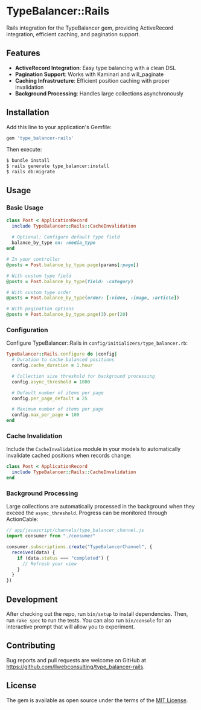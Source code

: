 # TypeBalancer::Rails

Rails integration for the TypeBalancer gem, providing ActiveRecord integration, efficient caching, and pagination support.

## Features

- **ActiveRecord Integration**: Easy type balancing with a clean DSL
- **Pagination Support**: Works with Kaminari and will_paginate
- **Caching Infrastructure**: Efficient position caching with proper invalidation
- **Background Processing**: Handles large collections asynchronously

## Installation

Add this line to your application's Gemfile:

```ruby
gem 'type_balancer-rails'
```

Then execute:

```bash
$ bundle install
$ rails generate type_balancer:install
$ rails db:migrate
```

## Usage

### Basic Usage

```ruby
class Post < ApplicationRecord
  include TypeBalancer::Rails::CacheInvalidation
  
  # Optional: Configure default type field
  balance_by_type on: :media_type
end

# In your controller
@posts = Post.balance_by_type.page(params[:page])

# With custom type field
@posts = Post.balance_by_type(field: :category)

# With custom type order
@posts = Post.balance_by_type(order: [:video, :image, :article])

# With pagination options
@posts = Post.balance_by_type.page(3).per(20)
```

### Configuration

Configure TypeBalancer::Rails in `config/initializers/type_balancer.rb`:

```ruby
TypeBalancer::Rails.configure do |config|
  # Duration to cache balanced positions
  config.cache_duration = 1.hour

  # Collection size threshold for background processing
  config.async_threshold = 1000

  # Default number of items per page
  config.per_page_default = 25

  # Maximum number of items per page
  config.max_per_page = 100
end
```

### Cache Invalidation

Include the `CacheInvalidation` module in your models to automatically invalidate cached positions when records change:

```ruby
class Post < ApplicationRecord
  include TypeBalancer::Rails::CacheInvalidation
end
```

### Background Processing

Large collections are automatically processed in the background when they exceed the `async_threshold`. Progress can be monitored through ActionCable:

```javascript
// app/javascript/channels/type_balancer_channel.js
import consumer from "./consumer"

consumer.subscriptions.create("TypeBalancerChannel", {
  received(data) {
    if (data.status === "completed") {
      // Refresh your view
    }
  }
})
```

## Development

After checking out the repo, run `bin/setup` to install dependencies. Then, run `rake spec` to run the tests. You can also run `bin/console` for an interactive prompt that will allow you to experiment.

## Contributing

Bug reports and pull requests are welcome on GitHub at https://github.com/llwebconsulting/type_balancer-rails.

## License

The gem is available as open source under the terms of the [MIT License](https://opensource.org/licenses/MIT).
